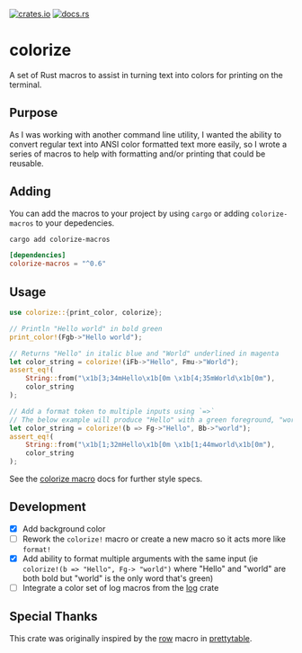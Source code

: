 [![crates.io](https://img.shields.io/crates/v/colorize-macros?style=for-the-badge&logo=rust)](https://crates.io/crates/colorize-macros)
[![docs.rs](https://img.shields.io/badge/docs.rs-colorize--macros-mediumslateblue?style=for-the-badge&logo=docs.rs)](https://docs.rs/colorize-macros/latest/colorize)


# colorize

A set of Rust macros to assist in turning text into colors for printing on the terminal. 

## Purpose

As I was working with another command line utility, I wanted the ability to convert regular text into ANSI color formatted text more easily, so I wrote a series of macros to help with formatting and/or printing that could be reusable.

## Adding
You can add the macros to your project by using `cargo` or adding `colorize-macros` to your depedencies.

```bash
cargo add colorize-macros
```

```toml
[dependencies]
colorize-macros = "^0.6"
```

## Usage
```rust
use colorize::{print_color, colorize};

// Println "Hello world" in bold green
print_color!(Fgb->"Hello world");

// Returns "Hello" in italic blue and "World" underlined in magenta
let color_string = colorize!(iFb->"Hello", Fmu->"World");
assert_eq!(
    String::from("\x1b[3;34mHello\x1b[0m \x1b[4;35mWorld\x1b[0m"), 
    color_string
);

// Add a format token to multiple inputs using `=>`
// The below example will produce "Hello" with a green foreground, "world" with a blue background, both in bold. 
let color_string = colorize!(b => Fg->"Hello", Bb->"world");
assert_eq!(
    String::from("\x1b[1;32mHello\x1b[0m \x1b[1;44mworld\x1b[0m"),
    color_string
);
```

See the [colorize macro](https://docs.rs/colorize-macros/latest/colorize/macro.colorize.html) docs for further style specs.

## Development
- [x] Add background color
- [ ] Rework the `colorize!` macro or create a new macro so it acts more like `format!`
- [x] Add ability to format multiple arguments with the same input (ie `colorize!(b => "Hello", Fg-> "world")` where "Hello" and "world" are both bold but "world" is the only word that's green)
- [ ] Integrate a color set of log macros from the [log](https://docs.rs/log/latest/log/) crate

## Special Thanks
This crate was originally inspired by the [row](https://github.com/phsym/prettytable-rs/blob/master/src/row.rs) macro in [prettytable](https://github.com/phsym/prettytable-rs).